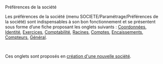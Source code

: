







Préférences de la société



Les préférences de la société (menu SOCIETE/Paramétrage/Préférences 
 de la société) sont indispensables à son bon fonctionnement et se présentent 
 sous forme d’une fiche proposant les onglets suivants : [Coordonnées](../2-1/OngletCoordonnees.htm), 
 [Identité](../2-2/OngletIdentite.htm), [Exercices](../2-3/OngletExercices.htm), 
 [Comptabilité](../2-4/OngletComptabilite.htm), [Racines](../2-5/OngletRacines.htm), 
 [Comptes](../2-6/OngletComptes.htm), [Encaissements](../2-7/OngletEncaissements.htm), 
 [Compteurs](../2-8/OngletCompteurs.htm), [Général](../2-9/OngletAvance.htm).


 


Ces onglets sont proposés en [création 
 d'une nouvelle société](../../Nouvelle/1/CreerNouvelleSociete.htm).



